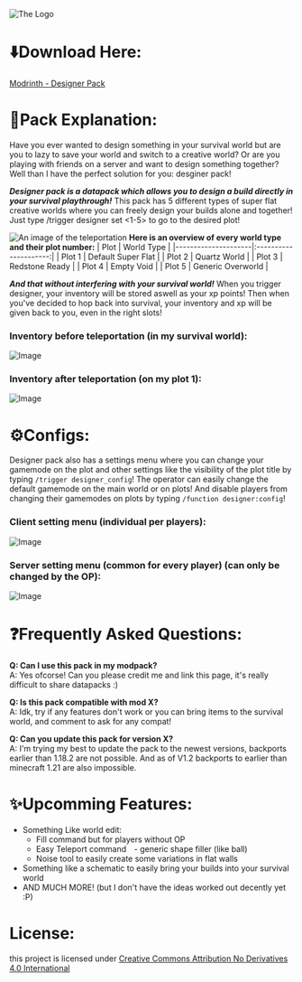 
![The Logo](https://cdn.modrinth.com/data/cached_images/79653a0f53c1e74aad01f70cec50010b5d26a662.png)

# ⬇️Download Here:

[Modrinth - Designer Pack](https://modrinth.com/datapack/designer-pack)

# 📝Pack Explanation:
Have you ever wanted to design something in your survival world but are you to lazy to save your world and switch to a creative world?
Or are you playing with friends on a server and want to design something together?
Well than I have the perfect solution for you: desginer pack!

_**Designer pack is a datapack which allows you to design a build directly in your survival playthrough!**_
This pack has 5 different types of super flat creative worlds where you can freely design your builds alone and together! Just type /trigger designer set <1-5> to go to the desired plot!

![An image of the teleportation](https://cdn.modrinth.com/data/cached_images/43f339fe443e98738796fd6c819b850dbedadd5e.png)
**Here is an overview of every world type and their plot number:**
| Plot                | World Type            |
|---------------------|:---------------------:|
| Plot 1              | Default Super Flat    |
| Plot 2              | Quartz World          |
| Plot 3              | Redstone Ready        |
| Plot 4              | Empty Void            |
| Plot 5              | Generic Overworld     |

_**And that without interfering with your survival world!**_ When you trigger designer, your inventory will be stored aswell as your xp points! Then when you've decided to hop back into survival, your inventory and xp will be given back to you, even in the right slots!

### Inventory before teleportation (in my survival world):
![Image](https://cdn.modrinth.com/data/cached_images/798ea6be0029ab2fc8e7b977c3fa0043816fdc0c_0.webp)

### Inventory after teleportation (on my plot 1):
![Image](https://cdn.modrinth.com/data/cached_images/5fca3e9be3c625251c50a23966b44ad76b9f87ce.png)

# ⚙️Configs:

Designer pack also has a settings menu where you can change your gamemode on the plot and other settings like the visibility of the plot title by typing ``/trigger designer_config``! The operator can easily change the default gamemode on the main world or on plots! And disable players from changing their gamemodes on plots by typing ``/function designer:config``!

### Client setting menu (individual per players):
![Image](https://cdn.modrinth.com/data/cached_images/058a2fd5894f931b3941adb8fd9d6bf44df0e8a3.png)

### Server setting menu (common for every player) (can only be changed by the OP):
![Image](https://cdn.modrinth.com/data/cached_images/b9c39508dfb4bd16b97f897d6fdd4705346b573a.png)


# ❓Frequently Asked Questions:
**Q: Can I use this pack in my modpack?**<br>
A: Yes ofcorse! Can you please credit me and link this page, it's really difficult to share datapacks :)

**Q: Is this pack compatible with mod X?**<br>
A: Idk, try if any features don't work or you can bring items to the survival world, and comment to ask for any compat!

**Q: Can you update this pack for version X?**<br>
A: I'm trying my best to update the pack to the newest versions, backports earlier than 1.18.2 are not possible. And as of V1.2 backports to earlier than minecraft 1.21 are also impossible.

# ✨Upcomming Features:  
- Something Like world edit: 
  - Fill command but for players without OP 
  - Easy Teleport command - generic shape filler (like ball) 
  - Noise tool to easily create some variations in flat walls
- Something like a schematic to easily bring your builds into your survival world
- AND MUCH MORE! (but I don't have the ideas worked out decently yet :P)

# License:

this project is licensed under [Creative Commons Attribution No Derivatives 4.0 International](https://creativecommons.org/licenses/by-nd/4.0/deed.en)

